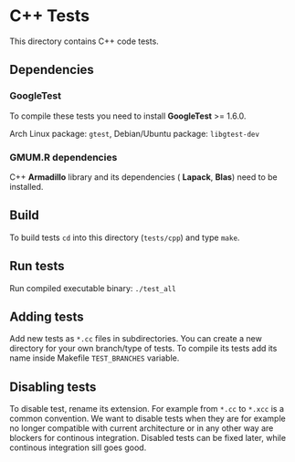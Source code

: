 C++ Tests
=========

This directory contains C++ code tests.

## Dependencies

### GoogleTest

To compile these tests you need to install **GoogleTest** >= 1.6.0.

Arch Linux package: `gtest`, Debian/Ubuntu package: `libgtest-dev`

### GMUM.R dependencies

C++ **Armadillo** library and its dependencies ( **Lapack**, **Blas**) need to
be installed.

## Build

To build tests `cd` into this directory (`tests/cpp`) and type `make`.

## Run tests

Run compiled executable binary: `./test_all`

## Adding tests

Add new tests as `*.cc` files in subdirectories. You can create a new directory
for your own branch/type of tests. To compile its tests add its name inside
Makefile `TEST_BRANCHES` variable.

## Disabling tests

To disable test, rename its extension. For example from `*.cc` to `*.xcc` is a
common convention. We want to disable tests when they are for example no longer
compatible with current architecture or in any other way are blockers for
continous integration. Disabled tests can be fixed later, while continous
integration sill goes good.

